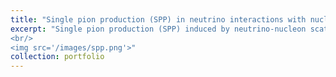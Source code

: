 ```yaml
---
title: "Single pion production (SPP) in neutrino interactions with nucleons "
excerpt: "Single pion production (SPP) induced by neutrino-nucleon scattering is one of the processes used to measure the neutrino oscillation parameters. We have proposed several improvements in the theoretical description of the SPP. Inpapers [Phys. Rev. D77, 053001](https://journals.aps.org/prd/abstract/10.1103/PhysRevD.77.053001) and [Phys. Rev. D77, 053003](https://journals.aps.org/prd/abstract/10.1103/PhysRevD.77.053003), a new scheme for modeling resonance form factors in the Rein-Sehgal model and an algorithm for implementing the lepton mass effects were proposed. Several experimental Monte Carlo generators, including NEUT implemented our results. In [Phys. Rev. D 80, 093001](https://journals.aps.org/prd/abstract/10.1103/PhysRevD.80.093001), we studied the ANL and BNL data for SPP. For the first time, it was shown that both data sets are consistent, contrary to what was claimed before in previous analyses. In [Phys.Rev.  D80,  093001](https://journals.aps.org/prd/abstract/10.1103/PhysRevD.80.093001),  and [Phys.  Rev.  D90,  093001](https://journals.aps.org/prd/abstract/10.1103/PhysRevD.90.093001),  we  obtained  new parametrizations for the weak nucleon-Delta excitation transition matrix element. 
<br/>
<img src='/images/spp.png'>"
collection: portfolio
---
```

